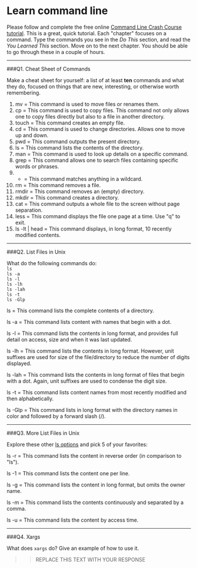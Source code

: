 # Learn command line

Please follow and complete the free online [Command Line Crash Course
tutorial](http://cli.learncodethehardway.org/book/). This is a great,
quick tutorial. Each "chapter" focuses on a command. Type the commands
you see in the _Do This_ section, and read the _You Learned This_
section. Move on to the next chapter. You should be able to go through
these in a couple of hours.

---

###Q1.  Cheat Sheet of Commands  

Make a cheat sheet for yourself: a list of at least **ten** commands and what they do, focused on things that are new, interesting, or otherwise worth remembering.

1. mv = This command is used to move files or renames them.
2. cp = This command is used to copy files. This command not only allows one to copy files directly but also to a file in another directory.
3. touch = This command creates an empty file.
4. cd = This command is used to change directories.  Allows one to move up and down.
5. pwd = This command outputs the present directory.
6. ls = This command lists the contents of the directory.
7. man = This command is used to look up details on a specific command.
8. grep = This command allows one to search files containing specific words or phrases.
9. * = This command matches anything in a wildcard.
10. rm = This command removes a file.
11. rmdir = This command removes an (empty) directory.
12. mkdir = This command creates a directory.
13. cat = This command outputs a whole file to the screen without page separation.
14. less = This command displays the file one page at a time.  Use "q" to exit.
15. ls -lt | head = This command displays, in long format, 10 recently modified contents.

---

###Q2.  List Files in Unix   

What do the following commands do:  
`ls`  
`ls -a`  
`ls -l`  
`ls -lh`  
`ls -lah`  
`ls -t`  
`ls -Glp`  

ls = This command lists the complete contents of a directory.

ls -a = This command lists content with names that begin with a dot.

ls -l = This command lists the contents in long format, and provides full detail on access, size and when it was last updated.

ls -lh = This command lists the contents in long format.  However, unit suffixes are used for size of the file/directory to reduce the number of digits displayed.

ls -lah = This command lists the contents in long format of files that begin with a dot.  Again, unit suffixes are used to condense the digit size.

ls -t = This command lists content names from most recently modified and then alphabetically.

ls -Glp = This command lists in long format with the directory names in color and followed by a forward slash (/).


---

###Q3.  More List Files in Unix  

Explore these other [ls options](http://www.techonthenet.com/unix/basic/ls.php) and pick 5 of your favorites:

ls -r = This command lists the content in reverse order (in comparison to "ls").

ls -1 = This command lists the content one per line.

ls -g = This command lists the content in long format, but omits the owner name.

ls -m = This command lists the contents continuously and separated by a comma.

ls -u = This command lists the content by access time.

---

###Q4.  Xargs   

What does `xargs` do? Give an example of how to use it.

> > REPLACE THIS TEXT WITH YOUR RESPONSE

 

